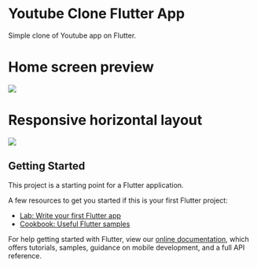 # Youtube Clone Flutter App

Simple clone of Youtube app on Flutter.
# Home screen preview
![](https://github.com/samuelesimone/YoutubeCloneFlutterApp/blob/master/screenshots/screen1.jpg)
# Responsive horizontal layout
![](https://github.com/samuelesimone/YoutubeCloneFlutterApp/blob/master/screenshots/screen2.jpg)

## Getting Started

This project is a starting point for a Flutter application.

A few resources to get you started if this is your first Flutter project:

- [Lab: Write your first Flutter app](https://flutter.io/docs/get-started/codelab)
- [Cookbook: Useful Flutter samples](https://flutter.io/docs/cookbook)

For help getting started with Flutter, view our 
[online documentation](https://flutter.io/docs), which offers tutorials, 
samples, guidance on mobile development, and a full API reference.
